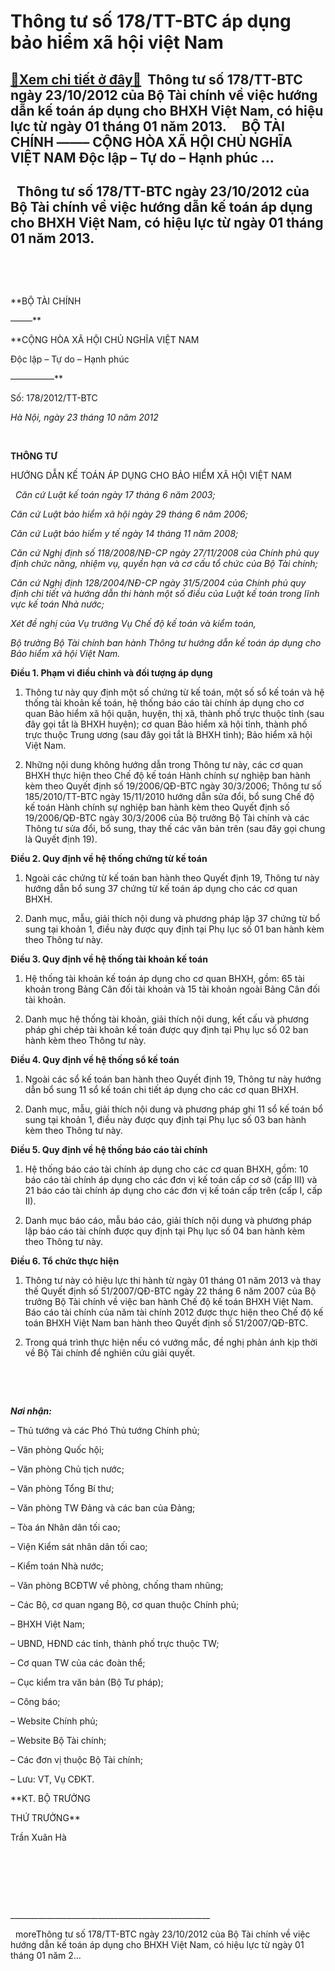 Thông tư số 178/TT-BTC áp dụng bảo hiểm xã hội việt Nam
==============================================================

[:gift:Xem chi tiết ở đây:gift:](https://hddtvn.com/thong-tu-so-178-tt-btc-ap-du%cc%a3ng-ba%cc%89o-hie%cc%89m-xa%cc%83-ho%cc%a3i-vie%cc%a3t-nam/)  Thông tư số 178/TT-BTC ngày 23/10/2012 của Bộ Tài chính về việc hướng dẫn kế toán áp dụng cho BHXH Việt Nam, có hiệu lực từ ngày 01 tháng 01 năm 2013.     BỘ TÀI CHÍNH ——– CỘNG HÒA XÃ HỘI CHỦ NGHĨA VIỆT NAM Độc lập – Tự do – Hạnh phúc …
--------------------------------------------------------------------------------------------------------------------------------------------------------------------------------------------------------------------------------------------------


 
 Thông tư số 178/TT-BTC ngày 23/10/2012 của Bộ Tài chính về việc hướng dẫn kế toán áp dụng cho BHXH Việt Nam, có hiệu lực từ ngày 01 tháng 01 năm 2013.
--------------------------------------------------------------------------------------------------------------------------------------------------------------


   

 






**BỘ TÀI CHÍNH  

 ——–**

**CỘNG HÒA XÃ HỘI CHỦ NGHĨA VIỆT NAM  

 Độc lập – Tự do – Hạnh phúc  

 —————**



Số: 178/2012/TT-BTC

*Hà Nội, ngày 23 tháng 10 năm 2012*



 



**THÔNG TƯ**  

 HƯỚNG DẪN KẾ TOÁN ÁP DỤNG CHO BẢO HIỂM XÃ HỘI VIỆT NAM  

  
*Căn cứ Luật kế toán ngày 17 tháng 6 năm 2003;*  

*Căn cứ Luật bảo hiểm xã hội ngày 29 tháng 6 năm 2006;*  

*Căn cứ Luật bảo hiểm y tế ngày 14 tháng 11 năm 2008;*  

*Căn cứ Nghị định số 118/2008/NĐ-CP ngày 27/11/2008 của Chính phủ quy định chức năng, nhiệm vụ, quyền hạn và cơ cấu tổ chức của Bộ Tài chính;*  

*Căn cứ Nghị định 128/2004/NĐ-CP ngày 31/5/2004 của Chính phủ quy định chi tiết và hướng dẫn thi hành một số điều của Luật kế toán trong lĩnh vực kế toán Nhà nước;*  

*Xét đề nghị của Vụ trưởng Vụ Chế độ kế toán và kiểm toán,*  

*Bộ trưởng Bộ Tài chính ban hành Thông tư hướng dẫn kế toán áp dụng cho Bảo hiểm xã hội Việt Nam.*


**Điều 1. Phạm vi điều chỉnh và đối tượng áp dụng**


1. Thông tư này quy định một số chứng từ kế toán, một số sổ kế toán và hệ thống tài khoản kế toán, hệ thống báo cáo tài chính áp dụng cho cơ quan Bảo hiểm xã hội quận, huyện, thị xã, thành phố trực thuộc tỉnh (sau đây gọi tắt là BHXH huyện); cơ quan Bảo hiểm xã hội tỉnh, thành phố trực thuộc Trung ương (sau đây gọi tắt là BHXH tỉnh); Bảo hiểm xã hội Việt Nam.


2. Những nội dung không hướng dẫn trong Thông tư này, các cơ quan BHXH thực hiện theo Chế độ kế toán Hành chính sự nghiệp ban hành kèm theo Quyết định số 19/2006/QĐ-BTC ngày 30/3/2006; Thông tư số 185/2010/TT-BTC ngày 15/11/2010 hướng dẫn sửa đổi, bổ sung Chế độ kế toán Hành chính sự nghiệp ban hành kèm theo Quyết định số 19/2006/QĐ-BTC ngày 30/3/2006 của Bộ trưởng Bộ Tài chính và các Thông tư sửa đổi, bổ sung, thay thế các văn bản trên (sau đây gọi chung là Quyết định 19).


**Điều 2. Quy định về hệ thống chứng từ kế toán**  

1. Ngoài các chứng từ kế toán ban hành theo Quyết định 19, Thông tư này hướng dẫn bổ sung 37 chứng từ kế toán áp dụng cho các cơ quan BHXH.  

2. Danh mục, mẫu, giải thích nội dung và phương pháp lập 37 chứng từ bổ sung tại khoản 1, điều này được quy định tại Phụ lục số 01 ban hành kèm theo Thông tư này.


**Điều 3. Quy định về hệ thống tài khoản kế toán**  

1. Hệ thống tài khoản kế toán áp dụng cho cơ quan BHXH, gồm: 65 tài khoản trong Bảng Cân đối tài khoản và 15 tài khoản ngoài Bảng Cân đối tài khoản.  

2. Danh mục hệ thống tài khoản, giải thích nội dung, kết cấu và phương pháp ghi chép tài khoản kế toán được quy định tại Phụ lục số 02 ban hành kèm theo Thông tư này.


**Điều 4. Quy định về hệ thống sổ kế toán**  

1. Ngoài các sổ kế toán ban hành theo Quyết định 19, Thông tư này hướng dẫn bổ sung 11 sổ kế toán chi tiết áp dụng cho các cơ quan BHXH.  

2. Danh mục, mẫu, giải thích nội dung và phương pháp ghi 11 sổ kế toán bổ sung tại khoản 1, điều này được quy định tại Phụ lục số 03 ban hành kèm theo Thông tư này.


**Điều 5. Quy định về hệ thống báo cáo tài chính**  

1. Hệ thống báo cáo tài chính áp dụng cho các cơ quan BHXH, gồm: 10 báo cáo tài chính áp dụng cho các đơn vị kế toán cấp cơ sở (cấp III) và 21 báo cáo tài chính áp dụng cho các đơn vị kế toán cấp trên (cấp I, cấp II).  

2. Danh mục báo cáo, mẫu báo cáo, giải thích nội dung và phương pháp lập báo cáo tài chính được quy định tại Phụ lục số 04 ban hành kèm theo Thông tư này.


**Điều 6. Tổ chức thực hiện**  

1. Thông tư này có hiệu lực thi hành từ ngày 01 tháng 01 năm 2013 và thay thế Quyết định số 51/2007/QĐ-BTC ngày 22 tháng 6 năm 2007 của Bộ trưởng Bộ Tài chính về việc ban hành Chế độ kế toán BHXH Việt Nam. Báo cáo tài chính của năm tài chính 2012 được thực hiện theo Chế độ kế toán BHXH Việt Nam ban hành theo Quyết định số 51/2007/QĐ-BTC.  

2. Trong quá trình thực hiện nếu có vướng mắc, đề nghị phản ánh kịp thời về Bộ Tài chính để nghiên cứu giải quyết.  

 






   

***Nơi nhận:***  

 – Thủ tướng và các Phó Thủ tướng Chính phủ;  

 – Văn phòng Quốc hội;  

 – Văn phòng Chủ tịch nước;  

 – Văn phòng Tổng Bí thư;  

 – Văn phòng TW Đảng và các ban của Đảng;  

 – Tòa án Nhân dân tối cao;  

 – Viện Kiểm sát nhân dân tối cao;  

 – Kiểm toán Nhà nước;  

 – Văn phòng BCĐTW về phòng, chống tham nhũng;  

 – Các Bộ, cơ quan ngang Bộ, cơ quan thuộc Chính phủ;  

 – BHXH Việt Nam;  

 – UBND, HĐND các tỉnh, thành phố trực thuộc TW;  

 – Cơ quan TW của các đoàn thể;  

 – Cục kiểm tra văn bản (Bộ Tư pháp);  

 – Công báo;  

 – Website Chính phủ;  

 – Website Bộ Tài chính;  

 – Các đơn vị thuộc Bộ Tài chính;  

 – Lưu: VT, Vụ CĐKT.

**KT. BỘ TRƯỞNG  

 THỨ TRƯỞNG**

 Trần Xuân Hà





 


 



  

\_\_\_\_\_\_\_\_\_\_\_\_\_\_\_\_\_\_\_\_\_\_\_\_\_\_\_\_\_\_\_\_\_\_\_\_\_\_\_\_\_\_\_\_\_\_\_\_\_\_  

  
moreThông tư số 178/TT-BTC ngày 23/10/2012 của Bộ Tài chính về việc hướng dẫn kế toán áp dụng cho BHXH Việt Nam, có hiệu lực từ ngày 01 tháng 01 năm 2…

